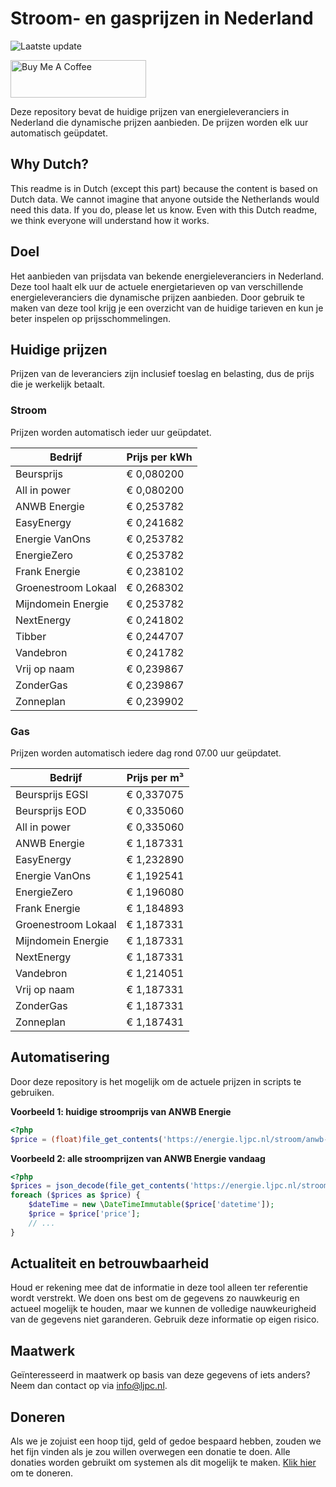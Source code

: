 # Stroom- en gasprijzen in Nederland

![Laatste update](https://img.shields.io/badge/laatste%20update-2025--04--24%2016%3A00%20CET-brightgreen)

<a href="https://www.buymeacoffee.com/Lars-" target="_blank"><img src="https://cdn.buymeacoffee.com/buttons/v2/default-orange.png" alt="Buy Me A Coffee" height="60" style="height: 60px !important;width: 217px !important;" ></a>

Deze repository bevat de huidige prijzen van energieleveranciers in Nederland die dynamische prijzen aanbieden. De prijzen worden elk uur automatisch geüpdatet.

## Why Dutch?

This readme is in Dutch (except this part) because the content is based on Dutch data. We cannot imagine that anyone outside the Netherlands would need this data. If you do, please let us know. Even with this Dutch readme, we think
everyone will understand how it works.

## Doel

Het aanbieden van prijsdata van bekende energieleveranciers in Nederland. Deze tool haalt elk uur de actuele energietarieven op van verschillende energieleveranciers die dynamische prijzen aanbieden. Door gebruik te maken van deze tool
krijg je een overzicht van de huidige tarieven en kun je beter inspelen op prijsschommelingen.

## Huidige prijzen

Prijzen van de leveranciers zijn inclusief toeslag en belasting, dus de prijs die je werkelijk betaalt.

### Stroom

Prijzen worden automatisch ieder uur geüpdatet.

 Bedrijf | Prijs per kWh 
---------|---------------
Beursprijs | € 0,080200
All in power | € 0,080200
ANWB Energie | € 0,253782
EasyEnergy | € 0,241682
Energie VanOns | € 0,253782
EnergieZero | € 0,253782
Frank Energie | € 0,238102
Groenestroom Lokaal | € 0,268302
Mijndomein Energie | € 0,253782
NextEnergy | € 0,241802
Tibber | € 0,244707
Vandebron | € 0,241782
Vrij op naam | € 0,239867
ZonderGas | € 0,239867
Zonneplan | € 0,239902


### Gas

Prijzen worden automatisch iedere dag rond 07.00 uur geüpdatet.

 Bedrijf | Prijs per m³ 
---------|--------------
Beursprijs EGSI | € 0,337075
Beursprijs EOD | € 0,335060
All in power | € 0,335060
ANWB Energie | € 1,187331
EasyEnergy | € 1,232890
Energie VanOns | € 1,192541
EnergieZero | € 1,196080
Frank Energie | € 1,184893
Groenestroom Lokaal | € 1,187331
Mijndomein Energie | € 1,187331
NextEnergy | € 1,187331
Vandebron | € 1,214051
Vrij op naam | € 1,187331
ZonderGas | € 1,187331
Zonneplan | € 1,187431


## Automatisering

Door deze repository is het mogelijk om de actuele prijzen in scripts te gebruiken.

**Voorbeeld 1: huidige stroomprijs van ANWB Energie**

```php
<?php
$price = (float)file_get_contents('https://energie.ljpc.nl/stroom/anwb-energie-nu.txt');

```

**Voorbeeld 2: alle stroomprijzen van ANWB Energie vandaag**

```php
<?php
$prices = json_decode(file_get_contents('https://energie.ljpc.nl/stroom/all-in-power-vandaag.json'),true);
foreach ($prices as $price) {
    $dateTime = new \DateTimeImmutable($price['datetime']);
    $price = $price['price'];
    // ...
}
```

## Actualiteit en betrouwbaarheid

Houd er rekening mee dat de informatie in deze tool alleen ter referentie wordt verstrekt. We doen ons best om de gegevens zo nauwkeurig en actueel mogelijk te houden, maar we kunnen de volledige nauwkeurigheid van de gegevens niet
garanderen. Gebruik deze informatie op eigen risico.

## Maatwerk

Geïnteresseerd in maatwerk op basis van deze gegevens of iets anders? Neem dan contact op
via [info@ljpc.nl](mailto:info@ljpc.nl?subject=Energie%20prijzen).

## Doneren

Als we je zojuist een hoop tijd, geld of gedoe bespaard hebben, zouden we het fijn vinden als je zou willen overwegen een
donatie te doen. Alle donaties worden gebruikt om systemen als dit mogelijk te
maken. [Klik hier](https://www.buymeacoffee.com/Lars-) om te doneren.
